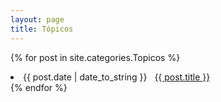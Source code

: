 ```yaml
---
layout: page
title: Tópicos
---
```


{% for post in site.categories.Topicos %}
 <li><span>{{ post.date | date_to_string }}</span> &nbsp; <a href="{{ post.url }}">{{ post.title }}</a></li>
{% endfor %}
